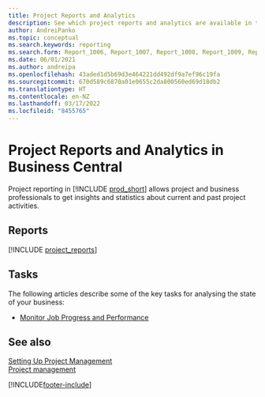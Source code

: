 ```yaml
---
title: Project Reports and Analytics
description: See which project reports and analytics are available in the standard version of Business Central so that you can keep track of your business.
author: AndreiPanko
ms.topic: conceptual
ms.search.keywords: reporting
ms.search.form: Report_1006, Report_1007, Report_1008, Report_1009, Report_1010, Report_1011, Report_1012, Report_1013, Report_1014
ms.date: 06/01/2021
ms.author: andreipa
ms.openlocfilehash: 43aded1d5b69d3e464221dd492df9a7ef96c19fa
ms.sourcegitcommit: 670d589c6870a01e0655c2da800560ed69d18db2
ms.translationtype: HT
ms.contentlocale: en-NZ
ms.lasthandoff: 03/17/2022
ms.locfileid: "8455765"
---
```

# <a name="project-reports-and-analytics-in-business-central"></a>Project Reports and Analytics in Business Central

Project reporting in [!INCLUDE [prod_short](includes/prod_short.md)] allows project and business professionals to get insights and statistics about current and past project activities.  

## <a name="reports"></a>Reports
[!INCLUDE [project_reports](includes/project-reports-include.md)]

## <a name="tasks"></a>Tasks

The following articles describe some of the key tasks for analysing the state of your business:

* [Monitor Job Progress and Performance](projects-how-monitor-progress-performance.md)  


## <a name="see-also"></a>See also

[Setting Up Project Management](projects-setup-projects.md)  
[Project management](projects-manage-projects.md)  

[!INCLUDE[footer-include](includes/footer-banner.md)]
